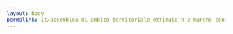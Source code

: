 ```yaml
---
layout: body
permalink: it/assemblea-di-ambito-territoriale-ottimale-n-2-marche-centro-ancona/
---
```


